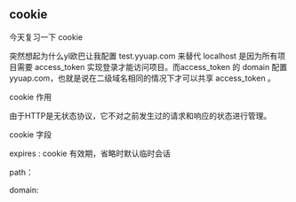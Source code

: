 ## cookie

今天复习一下 cookie 

突然想起为什么yl欧巴让我配置 test.yyuap.com 来替代 localhost 是因为所有项目需要 access_token 实现登录才能访问项目。而access_token 的 domain 配置 yyuap.com，也就是说在二级域名相同的情况下才可以共享 access_token 。

cookie 作用

由于HTTP是无状态协议，它不对之前发生过的请求和响应的状态进行管理。

cookie 字段

expires : cookie 有效期，省略时默认临时会话

path：

domain: